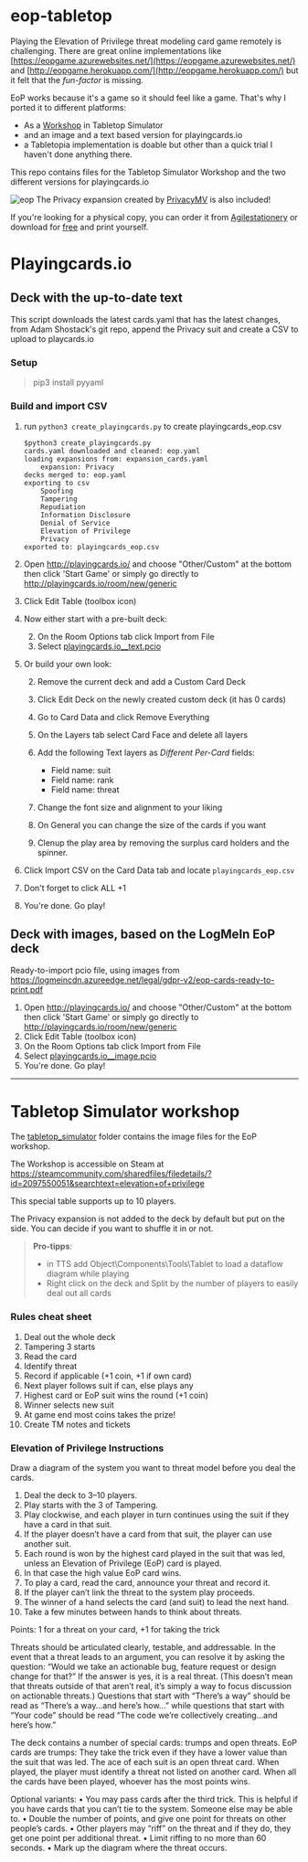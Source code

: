 # eop-tabletop
Playing the Elevation of Privilege threat modeling card game remotely is challenging. There are great online implementations like [https://eopgame.azurewebsites.net/](https://eopgame.azurewebsites.net/) and [http://eopgame.herokuapp.com/](http://eopgame.herokuapp.com/) but it felt that the *fun-factor* is missing.

EoP works because it's a game so it should feel like a game. That's why I ported it to different platforms:

- As a [Workshop](https://steamcommunity.com/sharedfiles/filedetails/?id=2097550051&searchtext=elevation+of+privilege) in Tabletop Simulator
- and an image and a text based version for playingcards.io
- a Tabletopia implementation is doable but other than a quick trial I haven't done anything there.

This repo contains files for the Tabletop Simulator Workshop and the two different versions for playingcards.io

![eop](https://cdn.zappy.app/011200738e3776c58164e840e0693674.png)
The Privacy expansion created by [PrivacyMV](https://twitter.com/PrivacyMV) is also included!


If you're looking for a physical copy, you can order it from [Agilestationery](https://agilestationery.co.uk/products/elevation-of-privilege-with-privacy-suit) or download for [free](https://blog.logmeininc.com/privacy-by-design-can-be-entertaining/) and print yourself.


# Playingcards.io

## Deck with the up-to-date text

This script downloads the latest cards.yaml that has the latest changes, from Adam Shostack's git repo, append the Privacy suit and create a CSV to upload to playcards.io

### Setup

> pip3 install pyyaml

### Build and import CSV

1. run `python3 create_playingcards.py` to create playingcards_eop.csv 

    ```
    $python3 create_playingcards.py
    cards.yaml downloaded and cleaned: eop.yaml
    loading expansions from: expansion_cards.yaml
        expansion: Privacy
    decks merged to: eop.yaml
    exporting to csv
        Spoofing
        Tampering
        Repudiation
        Information Disclosure
        Denial of Service
        Elevation of Privilege
        Privacy
    exported to: playingcards_eop.csv
    ```

1. Open http://playingcards.io/ and choose "Other/Custom" at the bottom then click 'Start Game'
or simply go directly to http://playingcards.io/room/new/generic
1. Click Edit Table (toolbox icon)
1. Now either start with a pre-built deck:
    
    2. On the Room Options tab click Import from File
    2. Select [playingcards.io__text.pcio](playingcards_pcio/playingcards.io__text.pcio)
1. Or build your own look:

    2. Remove the current deck and add a Custom Card Deck
    2. Click Edit Deck on the newly created custom deck (it has 0 cards)
    2. Go to Card Data and click Remove Everything
    2. On the Layers tab select Card Face and delete all layers
    2. Add the following Text layers as *Different Per-Card* fields:
    
        - Field name: suit
        - Field name: rank
        - Field name: threat
    
    2. Change the font size and alignment to your liking
    2. On General you can change the size of the cards if you want
    2. Clenup the play area by removing the surplus card holders and the spinner.

1. Click Import CSV on the Card Data tab and locate `playingcards_eop.csv` 
1. Don't forget to click ALL +1 
1. You're done. Go play!

## Deck with images, based on the LogMeIn EoP deck

Ready-to-import pcio file, using images from https://logmeincdn.azureedge.net/legal/gdpr-v2/eop-cards-ready-to-print.pdf 

1. Open http://playingcards.io/ and choose "Other/Custom" at the bottom then click 'Start Game'
or simply go directly to http://playingcards.io/room/new/generic
1. Click Edit Table (toolbox icon)
1. On the Room Options tab click Import from File
1. Select [playingcards.io__image.pcio](playingcards_pcio/playingcards.io__image.pcio)
1. You're done. Go play!


---

# Tabletop Simulator workshop

The [tabletop_simulator](tabletop_simulator/) folder contains the image files for the EoP workshop.

The Workshop is accessible on Steam at https://steamcommunity.com/sharedfiles/filedetails/?id=2097550051&searchtext=elevation+of+privilege

This special table supports up to 10 players.

The Privacy expansion is not added to the deck by default but put on the side. You can decide if you want to shuffle it in or not.

> **Pro-tipps**:
> - in TTS add Object\Components\Tools\Tablet to load a dataflow diagram while playing
> - Right click on the deck and Split by the number of players to easily deal out all cards

### Rules cheat sheet

1. Deal out the whole deck
2. Tampering 3 starts
3. Read the card
4. Identify threat
5. Record if applicable (+1 coin, +1 if own card)
6. Next player follows suit if can, else plays any
7. Highest card or EoP suit wins the round (+1 coin)
8. Winner selects new suit
9. At game end most coins takes the prize!
10. Create TM notes and tickets

### Elevation of Privilege Instructions

Draw a diagram of the system you want to threat model before you deal the cards.

1. Deal the deck to 3–10 players. 
1. Play starts with the 3 of Tampering. 
1. Play clockwise, and each player in turn continues using the suit if  they have a card in that suit. 
1. If the player doesn’t have a card from that suit, the player can use another suit. 
1. Each round is won by the highest card played in the suit that was led, unless an Elevation of Privilege (EoP) card is played. 
1. In that case the high value EoP card wins.
1. To play a card, read the card, announce your threat and record it. 
1. If the player can’t link the threat to the system play proceeds.
1. The winner of a hand selects the card (and suit) to lead the next hand. 
1. Take a few minutes between hands to think about threats.

Points:
1 for a threat on your card, +1 for taking the trick

Threats should be articulated clearly, testable, and addressable. In the event that a threat leads to an argument, you can resolve it by asking the question: “Would we take an actionable bug, feature request or design change for that?” If the answer is yes, it is a real threat. (This doesn’t mean that threats outside of that aren’t real, it’s simply a way to focus discussion on actionable threats.) 
Questions that start with “There’s a way” should be read as “There’s a way…and here’s how…” while questions that start with “Your code” should be read “The code we’re collectively creating…and here’s how.”

The deck contains a number of special cards: trumps and open threats. EoP cards are trumps: They take the trick even if they have a lower value than the suit that was led. 
The ace of each suit is an open threat card. When played, the player must identify a threat not listed on another card.
When all the cards have been played, whoever has the most points wins.

Optional variants:
• You may pass cards after the third trick. This is helpful if you have cards that you can’t tie to the system. Someone else may be able to.
• Double the number of points, and give one point for threats on other people’s cards.
• Other players may “riff” on the threat and if they do, they get one point per additional threat.
• Limit riffing to no more than 60 seconds.
• Mark up the diagram where the threat occurs.
